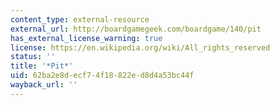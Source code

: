 ```yaml
---
content_type: external-resource
external_url: http://boardgamegeek.com/boardgame/140/pit
has_external_license_warning: true
license: https://en.wikipedia.org/wiki/All_rights_reserved
status: ''
title: '*Pit*'
uid: 62ba2e8d-ecf7-4f18-822e-d8d4a53bc44f
wayback_url: ''
---
```

